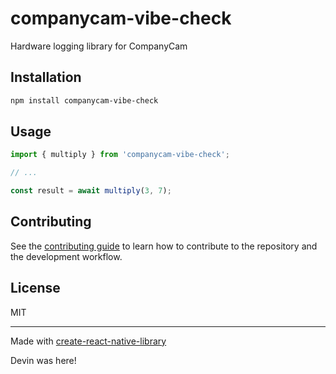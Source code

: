 # companycam-vibe-check

Hardware logging library for CompanyCam

## Installation

```sh
npm install companycam-vibe-check
```

## Usage

```js
import { multiply } from 'companycam-vibe-check';

// ...

const result = await multiply(3, 7);
```

## Contributing

See the [contributing guide](CONTRIBUTING.md) to learn how to contribute to the repository and the development workflow.

## License

MIT

---

Made with [create-react-native-library](https://github.com/callstack/react-native-builder-bob)

Devin was here!